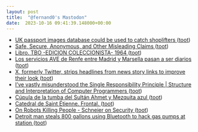 ```yaml
---
layout: post
title:  "@fernand0's Mastodon"
date:  2023-10-16 09:41:39.148000+00:00
---
```

*  [UK passport images database could be used to catch shoplifters ](https://www.theguardian.com/uk-news/2023/oct/02/uk-passport-images-database-could-be-used-to-catch-shoplifter) ([toot](https://mastodon.social/@fernand0/111244037268928679))
*  [Safe, Secure, Anonymous, and Other Misleading Claims ](https://www.troyhunt.com/safe-secure-anonymous-and-other-misleading-claims) ([toot](https://mastodon.social/@fernand0/111243656733427207))
*  [Libro. TBO -EDICION COLECCIONISTA-  1964 ](https://fotografiasenmovimiento.wordpress.com/2023/08/16/libro-tbo-edicion-coleccionista-1964) ([toot](https://mastodon.social/@fernand0/111243551105184464))
*  [Los servicios AVE de Renfe entre Madrid y Marsella pasan a ser diarios ](https://www.vialibre-ffe.com/noticias.asp?not=4073) ([toot](https://mastodon.social/@fernand0/111243535599869365))
*  [X, formerly Twitter, strips headlines from news story links to improve their look ](https://www.theguardian.com/technology/2023/oct/05/x-twitter-strips-headlines-new-links-why-elon-mus) ([toot](https://mastodon.social/@fernand0/111240479197264245))
*  [
I’ve vastly misunderstood the Single Responsibility Principle \| Structure and Interpretation of Computer Programmers	 ](https://www.sicpers.info/2023/10/ive-vastly-misunderstood-the-single-responsibility-principle) ([toot](https://mastodon.social/@fernand0/111240185801075015))
*  [Cúpula de la tumba del Sultán Ahmet y Mezquita azul ](https://avecesunafoto.wordpress.com/2023/10/15/cupula-de-la-tumba-del-sultan-ahmet-y-mezquita-azul) ([toot](https://mastodon.social/@fernand0/111240125780270473))
*  [Catedral de Saint Étienne. Frontal. ](https://www.flickr.com/photos/fernand0/53236965470) ([toot](https://mastodon.social/@fernand0/111240110304760327))
*  [On Robots Killing People - Schneier on Security ](https://www.schneier.com/blog/archives/2023/09/on-robots-killing-people.htm) ([toot](https://mastodon.social/@fernand0/111239913823138377))
*  [Detroit man steals 800 gallons using Bluetooth to hack gas pumps at station ](https://www.fox2detroit.com/news/detroit-man-steals-800-gallons-using-bluetooth-to-hack-gas-pumps-at-statio) ([toot](https://mastodon.social/@fernand0/111239641171531574))
